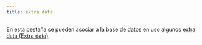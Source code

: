 ```yaml
---
title: extra data
---
```


En esta pestaña se pueden asociar a la base de datos en uso algunos [extra data (Extra data)](/docs/configurations/utility/extra-data/extradata/new-extradata).